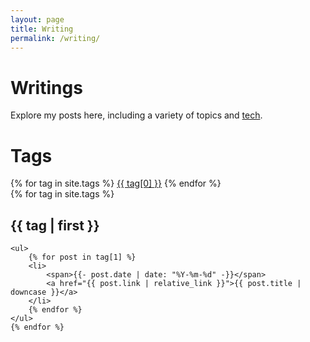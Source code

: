 ```yaml
---
layout: page
title: Writing
permalink: /writing/
---
```


<h1>Writings</h1>
<p>Explore my posts here, including a variety of topics and <a href="https://wmsa.hashnode.dev/">tech</a>.</p>

<h1>Tags</h1>
<div>
    {% for tag in site.tags %}
    <a href="#{{ tag[0] | slugify }}">{{ tag[0] }}</a>
    {% endfor %}
</div>

<div>
    {% for tag in site.tags %}
    <h2 id="{{ tag[0] | slugify }}">{{ tag | first }}</h2>

    <ul>
        {% for post in tag[1] %}
        <li>
            <span>{{- post.date | date: "%Y-%m-%d" -}}</span>
            <a href="{{ post.link | relative_link }}">{{ post.title | downcase }}</a>
        </li>
        {% endfor %}
    </ul>
    {% endfor %}
</div>